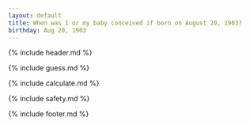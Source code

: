 ```yaml
---
layout: default
title: When was I or my baby conceived if born on August 20, 1903?
birthday: Aug 20, 1903
---
```


{% include header.md %}

{% include guess.md %}

{% include calculate.md %}

{% include safety.md %}

{% include footer.md %}



